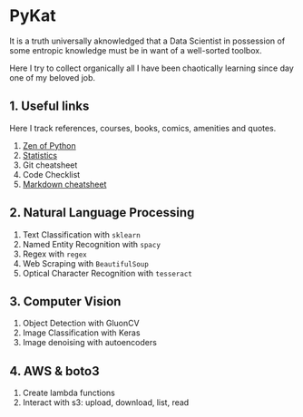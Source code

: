 # PyKat

It is a truth universally aknowledged that a Data Scientist in possession of some entropic knowledge must be in want of a well-sorted toolbox.

Here I try to collect organically all I have been chaotically learning since day one of my beloved job.

## 1. Useful links
Here I track references, courses, books, comics, amenities and quotes.

1. [Zen of Python](https://peps.python.org/pep-0020/#the-zen-of-python)
2. [Statistics](https://xkcd.com/2560/)
3. Git cheatsheet
4. Code Checklist
5. [Markdown cheatsheet](https://github.com/adam-p/markdown-here/wiki/Markdown-Cheatsheet)

## 2. Natural Language Processing
1. Text Classification with `sklearn`
2. Named Entity Recognition with `spacy`
3. Regex with `regex`
4. Web Scraping with `BeautifulSoup` 
5. Optical Character Recognition with `tesseract`

## 3. Computer Vision
1. Object Detection with GluonCV
2. Image Classification with Keras
3. Image denoising with autoencoders

## 4. AWS & boto3
1. Create lambda functions
2. Interact with s3: upload, download, list, read
